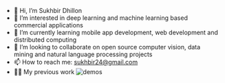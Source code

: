 - 👋 Hi, I’m Sukhbir Dhillon
- 👀 I’m interested in deep learning and machine learning based commercial applications 
- 🌱 I’m currently learning mobile app development, web development and distributed computing
- 💞️ I’m looking to collaborate on open source computer vision, data mining and natural language processing projects
- 📫 How to reach me: sukhbir24@gmail.com
- 👨‍💻 My previous work ![demos](https://sites.google.com/view/sukhbir-dhillon/work)



<!---
dhillon24/dhillon24 is a ✨ special ✨ repository because its `README.md` (this file) appears on your GitHub profile.
You can click the Preview link to take a look at your changes.
--->
